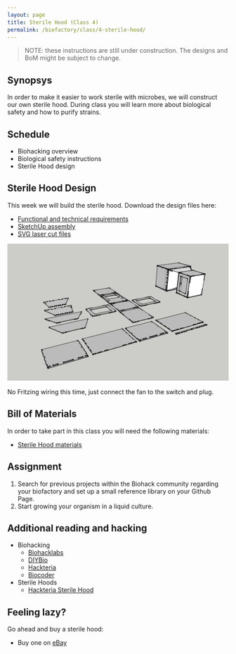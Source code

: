 ```yaml
---
layout: page
title: Sterile Hood (Class 4)
permalink: /biofactory/class/4-sterile-hood/
---
```


> NOTE: these instructions are still under construction. The designs and BoM might be subject to change.

## Synopsys

In order to make it easier to work sterile with microbes, we will construct our own sterile hood. During class you will learn more about biological safety and how to purify strains.

## Schedule

* Biohacking overview
* Biological safety instructions
* Sterile Hood design

## Sterile Hood Design

This week we will build the sterile hood. Download the design files here:

* [Functional and technical requirements](/biofactory/class/4-sterile-hood/requirements/)
* [SketchUp assembly](/biofactory/class/4/Sterile-Hood-Sketchup.skp)
* [SVG laser cut files](/biofactory/class/4/Sterile-Hood-SVGs.zip)

![Sterile Hood](/biofactory/class/4/Sterile-Hood.png)

No Fritzing wiring this time, just connect the fan to the switch and plug.

## Bill of Materials

In order to take part in this class you will need the following materials:

* [Sterile Hood materials](/biofactory/class/4-sterile-hood/sterile-hood-materials/)

## Assignment

1. Search for previous projects within the Biohack community regarding your biofactory and set up a small reference library on your Github Page.
2. Start growing your organism in a liquid culture.

## Additional reading and hacking

* Biohacking
  * [Biohacklabs](http://www.biohacklabs.org)
  * [DIYBio](http://www.diybio.org)
  * [Hackteria](http://www.hackteria.org)
  * [Biocoder](http://www.biocoder.com)
* Sterile Hoods
  * [Hackteria Sterile Hood](http://hackteria.org/wiki/index.php/DIY_Sterlisation_Hood)

## Feeling lazy?

Go ahead and buy a sterile hood:

* Buy one on [eBay](http://www.ebay.com/bhp/laminar-flow-hood)
